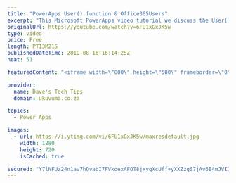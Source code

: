 ```yaml
---
title: "PowerApps User() function & Office365Users"
excerpt: "This Microsoft PowerApps video tutorial we discuss the User() function and how it is not telling you the full truth by returning the User Principle Name (UPN or Login Name) when you are expecting the email address when you call User().Email!  We show you how to get around this and also a neat trick how"
originalUrl: https://youtube.com/watch?v=6FU1xGxJK5w
type: video
price: Free
length: PT13M21S
publishedDateTime: 2019-08-16T16:14:25Z
heat: 51

featuredContent: "<iframe width=\"800\" height=\"500\" frameborder=\"0\" src=\"https://www.youtube.com/embed/6FU1xGxJK5w\" allow=\"accelerometer; autoplay; encrypted-media; gyroscope; picture-in-picture\" allowfullscreen></iframe>"

provider:
  name: Dave's Tech Tips
  domain: ukuvuma.co.za

topics:
  - Power Apps

images:
  - url: https://i.ytimg.com/vi/6FU1xGxJK5w/maxresdefault.jpg
    width: 1280
    height: 720
    isCached: true

secured: "Y7lNFUz24n1av7hQvabI7FVkoexAFOT8jxyqXcUff+yXXZzgS7jAv6B4mJVIIp0SYoeTNQGfdeG2Pp1V0lkYaVwIth+gHp/HqsS9PHKmm/F4edo13LElFU4Z+wlkNqzxVYaABZmU3uRhpqgqzADnUM74q0Yl/qMYMAKoXilJpyAcrGU+hTt5ARIrft5eOjLQZ1N2B7lMsdzvgFp2JzEXMlJlFZpUzd2qnNxL5BZJn+TGsQ1l3E1hflPLVA7+QCH0cQrDt6IiIl95XAubAXcpuqjNLnM9tJP2Mzl24HRbbWys6XIGaZhzoN/zVcCuai6o57+DhCBaOSLOkBXUnbebX6bBJHAmbEY0Py5H3uE82OeIaKj/B06NH04sIBbkda1XPG4ezWqDhDUKXlavHujytw==;qkwTOLSWikme1h8v1U2Dcg=="
---
```


